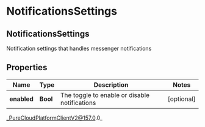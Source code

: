 # NotificationsSettings

## NotificationsSettings
Notification settings that handles messenger notifications

## Properties

|Name | Type | Description | Notes|
|------------ | ------------- | ------------- | -------------|
| **enabled** | **Bool** | The toggle to enable or disable notifications | [optional] |



_PureCloudPlatformClientV2@157.0.0_
